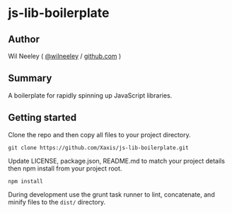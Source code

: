 # js-lib-boilerplate

## Author

Wil Neeley ( [@wilneeley](http://twitter.com/wilneeley) / [github.com](https://github.com/Xaxis) )

## Summary

A boilerplate for rapidly spinning up JavaScript libraries.

## Getting started

Clone the repo and then copy all files to your project directory.

```
git clone https://github.com/Xaxis/js-lib-boilerplate.git
```

Update LICENSE, package.json, README.md to match your project details then npm install from your project root.

```
npm install
```

During development use the grunt task runner to lint, concatenate, and minify files to the `dist/` directory.
